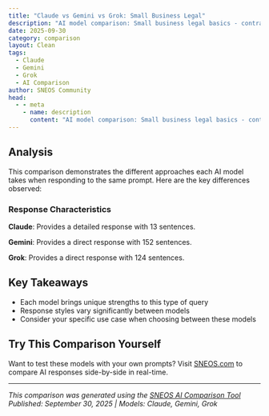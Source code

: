 ```yaml
---
title: "Claude vs Gemini vs Grok: Small Business Legal"
description: "AI model comparison: Small business legal basics - contracts, incorporation, compliance..."
date: 2025-09-30
category: comparison
layout: Clean
tags:
  - Claude
  - Gemini
  - Grok
  - AI Comparison
author: SNEOS Community
head:
  - - meta
    - name: description
      content: "AI model comparison: Small business legal basics - contracts, incorporation, compliance..."
---
```


<ChatComparison
  title="Claude vs Gemini vs Grok: Small Business Legal"
  prompt="Small business legal basics - contracts, incorporation, compliance"
  :responses='{
    "Claude": "# Small Business Legal Basics\n\n## 1. Contracts Fundamentals\n\n### Essential Elements of Valid Contracts\n- **Offer and Acceptance**: Clear terms proposed and agreed upon\n- **Consideration**: Exchange of value (money, services, goods)\n- **Legal Capacity**: Parties must be legally able to contract\n- **Legal Purpose**: Contract must be for lawful activities\n\n### Key Contract Types for Small Businesses\n- **Service Agreements**: Define scope, timeline, payment terms\n- **Sales Contracts**: Terms for selling goods or products\n- **Employment Contracts**: Job duties, compensation, termination\n- **Vendor/Supplier Agreements**: Purchase terms and conditions\n- **Lease Agreements**: Commercial property rentals\n- **Non-Disclosure Agreements (NDAs)**: Protect confidential information\n\n### Contract Best Practices\n- Get everything in writing\n- Define terms clearly and specifically\n- Include dispute resolution procedures\n- Specify termination conditions\n- Review before signing (consider legal counsel for complex agreements)\n\n## 2. Business Incorporation\n\n### Common Business Structures\n\n#### Sole Proprietorship\n- **Pros**: Simple, low cost, complete control\n- **Cons**: Unlimited personal liability, limited growth potential\n\n#### LLC (Limited Liability Company)\n- **Pros**: Personal asset protection, tax flexibility, fewer formalities\n- **Cons**: Self-employment taxes, varying state regulations\n\n#### Corporation (C-Corp)\n- **Pros**: Strong liability protection, easier to raise capital, perpetual existence\n- **Cons**: Double taxation, more complex regulations\n\n#### S-Corporation\n- **Pros**: Pass-through taxation, liability protection\n- **Cons**: Ownership restrictions, payroll requirements\n\n### Incorporation Process\n1. **Choose business name** and check availability\n2. **Select state of incorporation** (often your home state)\n3. **File formation documents** (Articles of Incorporation/Organization)\n4. **Obtain EIN** (Federal Tax ID) from IRS\n5. **Create operating agreement** or bylaws\n6. **Register for state taxes** and obtain business licenses\n\n## 3. Ongoing Compliance Requirements\n\n### Federal Compliance\n- **Tax Filings**: Income tax, payroll taxes, quarterly estimates\n- **Employment Law**: Fair Labor Standards Act, workplace safety (OSHA)\n- **Industry-Specific Regulations**: FDA, FTC, SEC, etc.\n- **ADA Compliance**: Accessibility requirements\n\n### State and Local Compliance\n- **Business License Renewal**: Annual or periodic renewals\n- **State Tax Filings**: Income, sales, franchise taxes\n- **Workers\u0027 Compensation**: Required in most states with employees\n- **Unemployment Insurance**: State-mandated coverage\n- **Professional Licenses**: Industry-specific requirements\n\n### Corporate Formalities (LLC/Corporation)\n- **Annual Reports**: Filed with state business registry\n- **Meeting Minutes**: Document major business decisions\n- **Separate Bank Accounts**: Maintain business/personal separation\n- **Operating Agreements**: Keep current and follow procedures\n\n## 4. Essential Legal Documents\n\n### Protect Your Business\n- **Terms of Service/Use**: For websites and customer interactions\n- **Privacy Policy**: Required for data collection\n- **Independent Contractor Agreements**: For non-employee workers\n- **Client Intake Forms**: Gather necessary information legally\n- **Liability Waivers**: Where applicable and legally enforceable\n\n### Employment Documents\n- **Employee Handbook**: Policies and procedures\n- **Job Descriptions**: Clear role definitions\n- **Performance Review Forms**: Document employee evaluations\n- **Termination Procedures**: Protect against wrongful dismissal claims\n\n## 5. Risk Management\n\n### Insurance Considerations\n- **General Liability**: Protects against third-party claims\n- **Professional Liability**: Errors and omissions coverage\n- **Property Insurance**: Protects business assets\n- **Cyber Liability**: Data breach and cyber attack protection\n\n### Legal Risk Reduction\n- **Document Everything**: Keep detailed records\n- **Follow Written Procedures**: Ensure consistent practices\n- **Stay Current**: Monitor changes in laws affecting your business\n- **Regular Legal Check-ups**: Periodic attorney consultations\n\n## 6. When to Consult an Attorney\n\n### Immediate Legal Help Needed\n- Forming a corporation or complex LLC\n- Drafting significant contracts or agreements\n- Employment law issues or disputes\n- Intellectual property protection\n- Regulatory compliance questions\n- Facing legal claims or litigation\n\n### Cost-Effective Legal Strategies\n- Use attorneys for complex issues, handle routine matters internally\n- Consider legal insurance",
    "Gemini": "Okay, let\u0027s break down the legal basics for small businesses, focusing on contracts, incorporation, and compliance.  This is a general overview, and *it\u0027s crucial to consult with legal professionals for advice specific to your business and jurisdiction.*\n\n**I. Contracts: The Foundation of Business Relationships**\n\nContracts are legally binding agreements that define the rights and responsibilities of the parties involved.  Having well-drafted contracts is *essential* for protecting your business interests.\n\n**A. Key Contract Elements:**\n\n*   **Offer:** A clear proposal to enter into an agreement.\n*   **Acceptance:** Unconditional agreement to the terms of the offer.\n*   **Consideration:**  Something of value exchanged between the parties (e.g., money, goods, services).  This is the \u0022what\u0027s in it for me\u0022 part.\n*   **Intention to Create Legal Relations:**  Both parties must intend for the agreement to be legally binding.  (Usually presumed in business contexts).\n*   **Capacity:** Parties must be legally competent to enter into a contract (e.g., of sound mind, of legal age, authorized to act on behalf of a company).\n*   **Legality:** The subject matter of the contract must be legal. You can\u0027t contract to do something illegal.\n\n**B. Common Types of Contracts for Small Businesses:**\n\n*   **Sales Contracts:**  Governing the sale of goods or services. Specify price, quantity, delivery terms, warranties, etc.\n*   **Service Agreements:**  Defining the terms of service provided (e.g., consulting, marketing, repair).  Include scope of work, payment terms, timelines, and termination clauses.\n*   **Lease Agreements:**  For renting office space, equipment, or other property.\n*   **Employment Contracts:**  Outlining the terms of employment, including job duties, compensation, benefits, and termination policies.  *Crucial for compliance with labor laws.*\n*   **Independent Contractor Agreements:**  Defining the relationship with independent contractors.  Important to correctly classify workers to avoid misclassification issues. (See below on compliance).\n*   **Partnership Agreements (if applicable):**  Spelling out the roles, responsibilities, and profit/loss sharing of partners.\n*   **Non-Disclosure Agreements (NDAs):**  Protecting confidential information.\n*   **Website Terms of Use and Privacy Policies:** Legal documents to protect your business and users when you have a website.\n\n**C. Important Contract Considerations:**\n\n*   **Clarity and Specificity:** Avoid vague language.  Be precise in describing the obligations of each party.\n*   **Payment Terms:**  Clearly define payment amounts, due dates, and methods of payment.\n*   **Termination Clauses:**  Specify the conditions under which the contract can be terminated and the consequences of termination.\n*   **Dispute Resolution:**  Include a clause outlining how disputes will be resolved (e.g., mediation, arbitration, litigation).\n*   **Choice of Law and Venue:**  Specify which state or country\u0027s laws will govern the contract and where disputes will be resolved.\n*   **Entire Agreement Clause (aka Integration Clause):**  States that the written contract is the complete and final agreement between the parties, superseding any prior oral or written agreements.\n*   **Amendment Clause:** How the contract can be modified/changed. Typically needs to be in writing and signed by both parties.\n\n**D. Tips for Contract Management:**\n\n*   **Get it in Writing:**  Oral contracts can be difficult to prove.\n*   **Review Carefully:**  Read and understand the contract before signing. Don\u0027t hesitate to ask questions or seek legal advice.\n*   **Keep Copies:**  Maintain copies of all contracts in a secure location.\n*   **Track Deadlines and Obligations:**  Use a system to track important dates and obligations under the contract.\n*   **Negotiate Terms:**  Don\u0027t be afraid to negotiate terms that are favorable to your business.\n*    **Consult a Lawyer:** Especially for complex contracts, it\u0027s worth the investment to get expert advice\n\n**II. Incorporation: Choosing the Right Business Structure**\n\nIncorporation (or choosing a business structure) determines your legal liability, tax obligations, and how you can raise capital.\n\n**A. Common Business Structures:**\n\n*   **Sole Proprietorship:**  Simplest structure.  The business is owned and run by one person.  *No legal distinction between the owner and the business.*  Owner is personally liable for all business debts and obligations.\n    *   **Pros:** Easy to set up, minimal paperwork, direct control.\n    *   **Cons:** Unlimited personal liability, difficulty raising capital, limited lifespan.\n*   **Partnership:**  Two or more people agree to share in the profits or losses of a business.\n    *   **General Partnership:** Similar to sole proprietorship, all partners have unlimited liability.\n    *   **Limited Partnership (LP):**  Has general partners with unlimited liability and limited partners whose liability is limited to their investment.\n    *   **Limited Liability Partnership (LLP):**  Protects partners from the negligence or malpractice of other partners.  (Availability varies by state/jurisdiction).\n    *   **Pros:** Relatively easy to set up, combines resources and expertise.\n    *   **Cons:** Potential for disagreements, unlimited liability for general partners (in GP and LP).\n*   **Limited Liability Company (LLC):**  Offers limited liability to its owners (members) while providing more flexibility in management and taxation than a corporation.  Often a good \u0022middle ground.\u0022\n    *   **Pros:** Limited liability, flexible management structure, pass-through taxation (profits and losses are reported on the owner\u0027s individual tax return).\n    *   **Cons:** Can be more complex to set up than a sole proprietorship or partnership, may be subject to self-employment taxes.\n*   **Corporation (C-Corp):**  A separate legal entity from its owners (shareholders).  Offers the strongest protection from liability.\n    *   **Pros:** Limited liability, easier to raise capital through the sale of stock, perpetual existence.\n    *   **Cons:** More complex to set up and maintain, subject to double taxation (corporate tax and individual tax on dividends).\n*   **S Corporation (S-Corp):**  A special type of corporation that allows profits and losses to be passed through directly to the owners\u0027 individual tax returns, avoiding double taxation.  *Must meet certain requirements to qualify.*\n    *   **Pros:** Limited liability, pass-through taxation (if requirements are met).\n    *   **Cons:** More complex to set up than an LLC, stricter eligibility requirements.\n\n**B. Factors to Consider When Choosing a Business Structure:**\n\n*   **Liability:** How much personal liability are you willing to assume?\n*   **Taxation:** How will the business be taxed?\n*   **Capital Raising:** How will you finance the business?\n*   **Management Structure:** How will the business be managed?\n*   **Administrative Requirements:** How much paperwork and compliance are you willing to handle?\n*   **Future Plans:**  Consider potential growth, sale, or succession planning.\n\n**C. Steps to Incorporate (Typically):**\n\n1.  **Choose a Business Name:**  Check for availability and trademark conflicts.\n2.  **File Articles of Incorporation (or Articles of Organization for an LLC):**  With the Secretary of State (or equivalent agency) in your chosen state.\n3.  **Obtain an Employer Identification Number (EIN):** From the IRS.\n4.  **Create Bylaws (for Corporations) or an Operating Agreement (for LLCs):**  Governing the internal operations of the business.\n5.  **Issue Stock (for Corporations) or Membership Certificates (for LLCs):**  To the owners.\n6.  **Obtain Necessary Licenses and Permits:**  (See Compliance below).\n\n**III. Compliance: Staying on the Right Side of the Law**\n\nCompliance refers to adhering to all applicable laws and regulations at the federal, state, and local levels.  Failure to comply can result in fines, penalties, lawsuits, and even criminal charges.\n\n**A. Key Areas of Compliance for Small Businesses:**\n\n*   **Business Licenses and Permits:**  Required to operate legally.  Vary depending on the industry, location, and type of business. Examples: general business license, health permits (for food service), building permits, zoning permits.\n*   **Tax Compliance:**\n    *   **Federal Taxes:**  Income tax, payroll tax (if you have employees), self-employment tax (if you\u0027re a sole proprietor or partner).\n    *   **State and Local Taxes:**  Sales tax, property tax, franchise tax.\n    *   **Accurate Record Keeping:**  Maintain accurate records of income, expenses, and deductions.\n    *   **Timely Filing:**  File tax returns and pay taxes on time to avoid penalties.\n*   **Labor and Employment Laws:**\n    *   **Wage and Hour Laws:**  Minimum wage, overtime pay, meal and rest breaks.\n    *   **Anti-Discrimination Laws:**  Prohibiting discrimination based on race, religion, gender, age, disability, etc.\n    *   **Workplace Safety:**  OSHA (Occupational Safety and Health Administration) regulations.\n    *   **Employee Benefits:**  Health insurance, retirement plans (if offered).\n    *   **Proper Classification of Employees vs. Independent Contractors:**  Misclassification can lead to significant penalties. *This is a big one!*  Use the IRS guidelines to determine proper classification. (Look up IRS Form SS-8.)\n    *   **I-9 Forms and E-Verify:**  Ensuring that employees are authorized to work in the US.\n*   **Data Privacy and Security:**\n    *   **Privacy Policies:**  Complying with privacy laws like GDPR (General Data Protection Regulation) if you collect personal information from customers in the EU, or CCPA (California Consumer Privacy Act) if you do business in California.\n    *   **Data Security:**  Protecting customer data from breaches and unauthorized access.\n*   **Intellectual Property:**\n    *   **Trademarks:**  Protecting your brand name and logo.\n    *   **Copyrights:**  Protecting original works of authorship (e.g., website content, marketing materials).\n    *   **Patents:**  Protecting inventions.\n    *   **Trade Secrets:**  Protecting confidential business information.\n*   **Environmental Regulations:**  Depending on your industry, you may be subject to environmental regulations related to waste disposal, pollution control, etc.\n*   **Consumer Protection Laws:**  Protecting consumers from unfair or deceptive business practices.\n\n**B. Tips for Ensuring Compliance:**\n\n*   **Stay Informed:**  Keep up-to-date on changes in laws and regulations that affect your business.\n*   **Develop a Compliance Plan:**  Identify the laws and regulations that apply to your business and create a plan to comply with them.\n*   **Train Employees:**  Educate employees on compliance requirements and their responsibilities.\n*   **Conduct Regular Audits:**  Periodically review your business practices to ensure compliance.\n*   **Seek Professional Advice:**  Consult with attorneys, accountants, and other experts to ensure compliance.\n*   **Document Everything:**  Keep records of your compliance efforts.\n*   **Err on the Side of Caution:**  If you\u0027re unsure about a particular issue, seek professional advice.\n\n**Key Takeaways:**\n\n*   **Contracts are critical.** Invest time and resources in creating clear, comprehensive agreements.\n*   **Choose the right business structure.**  Consider liability, taxes, and long-term goals.\n*   **Compliance is not optional.** Stay informed, develop a plan, and seek professional advice.\n*   **Prevention is cheaper than a cure.** Addressing legal issues proactively can save you significant time and money in the long run.\n\n**Disclaimer:**  This information is for general guidance only and does not constitute legal advice.  You should consult with an attorney to discuss your specific legal needs. I am an AI chatbot and cannot give legal advice.\n",
    "Grok": "Starting and running a small business involves navigating a range of legal considerations to ensure you\u2019re operating within the law and protecting your interests. Below is an overview of small business legal basics, focusing on contracts, incorporation, and compliance.\n\n---\n\n### 1. Contracts\nContracts are legally binding agreements between two or more parties and are essential for defining the terms of business relationships. They protect your business from misunderstandings or disputes.\n\n#### Key Points About Contracts:\n- **What Makes a Contract Legally Binding?**\n  - Offer: One party proposes terms.\n  - Acceptance: The other party agrees to the terms.\n  - Consideration: Something of value is exchanged (e.g., money, goods, services).\n  - Mutual Intent: Both parties intend to create a legal obligation.\n  - Capacity: Parties must be legally capable of entering a contract (e.g., of legal age, mentally competent).\n  - Legality: The contract must be for a lawful purpose.\n\n- **Common Small Business Contracts:**\n  - **Client/Service Agreements:** Define scope of work, payment terms, deadlines, and responsibilities.\n  - **Vendor/Supplier Contracts:** Outline terms for purchasing goods or services.\n  - **Non-Disclosure Agreements (NDAs):** Protect confidential business information.\n  - **Employment Contracts:** Specify terms of employment, compensation, and termination.\n  - **Lease Agreements:** Cover terms for renting office or retail space.\n\n- **Best Practices for Contracts:**\n  - Always put agreements in writing, even if not legally required.\n  - Clearly define terms and conditions to avoid ambiguity.\n  - Include clauses for dispute resolution (e.g., mediation, arbitration).\n  - Have a lawyer review important contracts to ensure enforceability and compliance with local laws.\n  - Keep signed copies of all contracts for your records.\n\n- **Common Mistakes to Avoid:**\n  - Using generic or unverified templates without customization.\n  - Failing to include termination clauses or exit strategies.\n  - Not addressing intellectual property ownership (e.g., who owns work created under the contract).\n\n---\n\n### 2. Incorporation\nChoosing a business structure and incorporating (if applicable) determines your legal and tax obligations, liability, and how you manage your business.\n\n#### Common Business Structures:\n- **Sole Proprietorship:**\n  - Simplest form, no formal registration needed (though you may need a business license).\n  - Owner has full control but is personally liable for business debts and lawsuits.\n  - Taxes are reported on personal income tax returns.\n- **Partnership:**\n  - Similar to sole proprietorship but involves two or more owners.\n  - Partners share profits, losses, and personal liability unless a limited partnership is formed.\n  - A partnership agreement is recommended to outline roles and responsibilities.\n- **Limited Liability Company (LLC):**\n  - Combines benefits of a corporation (limited liability) with the flexibility of a partnership.\n  - Owners (called members) are generally not personally liable for business debts.\n  - Taxed as a pass-through entity (profits/losses reported on personal taxes) unless electing corporate taxation.\n- **Corporation (C-Corp or S-Corp):**\n  - A separate legal entity from its owners, offering strong liability protection.\n  - C-Corps are subject to double taxation (corporate taxes \u002B personal taxes on dividends), while S-Corps have pass-through taxation.\n  - More complex to set up and maintain (e.g., bylaws, board meetings, annual filings).\n\n#### Steps to Incorporate:\n1. **Choose a Business Structure:** Based on liability needs, tax implications, and management preferences.\n2. **Select a Name:** Ensure the name is unique and complies with state regulations (check availability through your state\u2019s business registry).\n3. **Register the Business:** File articles of incorporation (for corporations) or articles of organization (for LLCs) with your state\u2019s Secretary of State office.\n4. **Obtain an EIN:** An Employer Identification Number (EIN) from the IRS is needed for tax purposes and to open a business bank account.\n5. **File for Licenses and Permits:** Depending on your industry and location, you may need specific permits (e.g., health permits, zoning permits).\n6. **Set Up Business Accounts:** Open a separate bank account and consider business insurance (e.g., general liability, professional liability).\n\n#### Benefits of Incorporation (LLC or Corporation):\n- Limited personal liability (personal assets are generally protected from business debts/lawsuits).\n- Potential tax advantages (depending on structure).\n- Enhanced credibility with clients, vendors, and investors.\n\n---\n\n### 3. Compliance\nStaying compliant with federal, state, and local laws is critical to avoid penalties, lawsuits, or business closure.\n\n#### Key Areas of Compliance:\n- **Taxes:**\n  - File for federal, state, and local taxes as required (e.g., income tax, sales tax, payroll tax if you have employees).\n  - Keep accurate financial records and consider hiring an accountant or using software like QuickBooks.\n  - Understand deductions and credits available to small businesses.\n\n- **Licenses and Permits:**\n  - Research requirements based on your industry and location (e.g., professional licenses, zoning permits, health and safety permits).\n  - Renew licenses as needed to avoid operating illegally.\n\n- **Employment Laws (if you have employees):**\n  - Comply with federal laws like the Fair Labor Standards Act (FLSA) for minimum wage and overtime.\n  - Adhere to anti-discrimination laws (e.g., Title VII of the Civil Rights Act) and workplace safety regulations (OSHA).\n  - Pay payroll taxes and provide required benefits (e.g., workers\u2019 compensation insurance in most states).\n  - Classify workers correctly as employees or independent contractors to avoid misclassification penalties.\n\n- **Industry-Specific Regulations:**\n  - Certain industries (e.g., food service, healthcare, construction) have additional compliance requirements (e.g., FDA regulations, HIPAA for health data).\n  - Research trade associations or government resources for industry-specific guidelines.\n\n- **Data Privacy and Security:**\n  - Protect customer and employee data to comply with laws like the General Data Protection Regulation (GDPR, if dealing with EU residents) or the California Consumer Privacy Act (CCPA, if operating in California).\n  - Implement secure payment processing and data storage practices.\n\n- **Intellectual Property (IP):**\n  - Protect your brand by registering trademarks for business names, logos, or slogans.\n  - Use copyrights to protect creative works (e.g., website content, marketing materials).\n  - Consider patents if your business involves unique inventions or processes.\n\n- **Annual Filings and Reports:**\n  - Many states require annual reports or franchise tax filings for LLCs and corporations.\n  - Failure to file can result in penalties or loss of good standing.\n\n#### Tips for Staying Compliant:\n- Use a compliance calendar to track deadlines for taxes, renewals, and filings.\n- Consult with a local attorney or accountant familiar with small business laws in your area.\n- Leverage resources like the Small Business Administration (SBA) website or local chambers of commerce for guidance.\n- Regularly review and update policies as laws change.\n\n---\n\n### Additional Tips for Small Business Legal Success\n- **Hire Professionals:** While it may seem expensive, a business attorney, accountant, or HR consultant can save you from costly legal mistakes.\n- **Insurance:** Protect your business with appropriate coverage (e.g., general liability insurance, property insurance, cyber insurance).\n- **Document Everything:** Keep detailed records of contracts, transactions, employee agreements, and compliance efforts.\n- **Stay Educated:** Laws and regulations change, so stay informed through workshops, webinars, or subscriptions to legal updates.\n\n---\n\n### Where to Get Help\n- **Small Business Administration (SBA):** Offers free resources, guides, and local offices for support (www.sba.gov).\n- **SCORE:** A nonprofit offering free mentoring and workshops for small business owners (www.score.org).\n- **Local Government Websites:** Check your state or county website for specific licensing and compliance requirements.\n- **Legal Services:** Platforms like LegalZoom or Rocket Lawyer provide affordable templates and filings, though they\u2019re not a substitute for personalized legal advice.\n- **Professional Networks:** Join local business groups or chambers of commerce for peer advice and referrals.\n\nBy addressing contracts, choosing the right business structure, and maintaining compliance, you can build a strong legal foundation for your small business. If you\u2019re unsure about any step, consulting with a professional tailored to your specific situation is always the safest approach. Let me know if you\u2019d like more details on a specific topic!"
  }'
  published-date="22:46"
/>

## Analysis

This comparison demonstrates the different approaches each AI model takes when responding to the same prompt. Here are the key differences observed:

### Response Characteristics

**Claude**: Provides a detailed response with 13 sentences. 

**Gemini**: Provides a direct response with 152 sentences. 

**Grok**: Provides a direct response with 124 sentences. 

## Key Takeaways

- Each model brings unique strengths to this type of query
- Response styles vary significantly between models
- Consider your specific use case when choosing between these models

## Try This Comparison Yourself

Want to test these models with your own prompts? Visit [SNEOS.com](https://sneos.com) to compare AI responses side-by-side in real-time.

---

*This comparison was generated using the [SNEOS AI Comparison Tool](https://sneos.com)*
*Published: September 30, 2025 | Models: Claude, Gemini, Grok*
